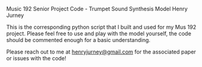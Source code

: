 Music 192 Senior Project Code - Trumpet Sound Synthesis Model
Henry Jurney

This is the corresponding python script that I built and used for my Mus 192 project. Please feel free to use and play with the model yourself, the code should be commented enough for a basic understanding.

Please reach out to me at henryjurney@gmail.com for the associated paper or issues with the code!


